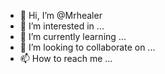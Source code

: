- 👋 Hi, I’m @Mrhealer
- 👀 I’m interested in ...
- 🌱 I’m currently learning ...
- 💞️ I’m looking to collaborate on ...
- 📫 How to reach me ...

<!---
Mrhealer/Mrhealer is a ✨ special ✨ repository because its `README.md` (this file) appears on your GitHub profile.
You can click the Preview link to take a look at your changes.
--->
